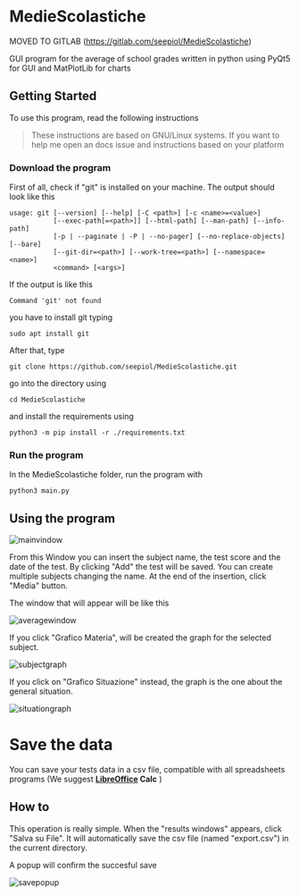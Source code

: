 # MedieScolastiche
MOVED TO GITLAB (https://gitlab.com/seepiol/MedieScolastiche) 

GUI program for the average of school grades written in python using PyQt5 for GUI and MatPlotLib for charts

## Getting Started
To use this program, read the following instructions

>These instructions are based on GNU/Linux systems. If you want to help me open an docs issue and instructions based on your platform

### Download the program
First of all, check if "git" is installed on your machine. The output should look like this
```
usage: git [--version] [--help] [-C <path>] [-c <name>=<value>]
           [--exec-path[=<path>]] [--html-path] [--man-path] [--info-path]
           [-p | --paginate | -P | --no-pager] [--no-replace-objects] [--bare]
           [--git-dir=<path>] [--work-tree=<path>] [--namespace=<name>]
           <command> [<args>]
```
If the output is like this
```
Command 'git' not found
```
you have to install git typing
```
sudo apt install git
```

After that, type
```
git clone https://github.com/seepiol/MedieScolastiche.git
```

go into the directory using 
```
cd MedieScolastiche
```

and install the requirements using
```
python3 -m pip install -r ./requirements.txt
```

### Run the program
In the MedieScolastiche folder, run the program with
```
python3 main.py
```

## Using the program

![mainvindow](https://user-images.githubusercontent.com/60071372/73024965-02d32b00-3e2f-11ea-9193-908618a3c848.png)

From this Window you can insert the subject name, the test score and the date of the test. 
By clicking "Add" the test will be saved. You can create multiple subjects changing the name. At the end of the insertion, click "Media" button.

The window that will appear will be like this

![averagewindow](https://user-images.githubusercontent.com/60071372/73304472-9d10e580-4218-11ea-9e49-c995c45b4ad4.png)

If you click "Grafico Materia", will be created the graph for the selected subject.

![subjectgraph](https://user-images.githubusercontent.com/60071372/73025072-3910aa80-3e2f-11ea-9cb7-fb7a3ba322ff.png)

If you click on "Grafico Situazione" instead, the graph is the one about the general situation. 

![situationgraph](https://user-images.githubusercontent.com/60071372/73025077-3ada6e00-3e2f-11ea-96cc-0337787fd0eb.png)

# Save the data
You can save your tests data in a csv file, compatible with all spreadsheets programs (We suggest **[LibreOffice](https://www.libreoffice.org/) Calc** )

## How to
This operation is really simple.
When the "results windows" appears, click "Salva su File".
It will automatically save the csv file (named "export.csv") in the current directory. 

A popup will confirm the succesful save

![savepopup](https://user-images.githubusercontent.com/60071372/73304754-232d2c00-4219-11ea-9fc4-8285a03e31b4.png)
